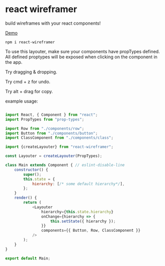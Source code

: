 # react wireframer

build wireframes with your react components!

[Demo](react-wireframer.surge.sh)

`npm i react-wireframer`

To use this layouter, make sure your components have propTypes defined. All defined proptypes will be exposed when clicking on the component in the app.

Try dragging & dropping.

Try cmd + z for undo.

Try alt + drag for copy.

example usage:
```js

import React, { Component } from "react";
import PropTypes from "prop-types";

import Row from "./components/row";
import Button from "./components/button";
import ClassComponent from "./components/class";

import {createLayouter} from "react-wireframer";

const Layouter = createLayouter(PropTypes);

class Main extends Component { // eslint-disable-line
	constructor() {
		super();
		this.state = {
			hierarchy: [/* some default hierarchy*/],
		};
	}
	render() {
		return (
			<Layouter
				hierarchy={this.state.hierarchy}
				onChange={hierarchy => {
					this.setState({ hierarchy });
				}}
				components={{ Button, Row, ClassComponent }}
			/>
		);
	}
}

export default Main;

```
